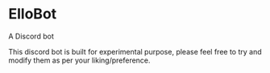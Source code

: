 # ElloBot
A Discord bot

This discord bot is built for experimental purpose, please feel free to try and modify them as per your liking/preference.
